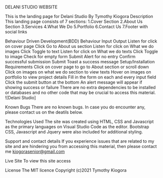 DELANI STUDIO WEBSITE

This is the landing page for Delani Studio
By Tymothy Kiogora
Description
This landing page consists of 7 sections: 1.Cover Section 2.About Us Section 3.Services 4.What We Do 5.Portfolio 6.Contact Us 7.Footer with social links

Behaviour Driven Development(BDD)
Behaviour	Input	Output
Listen for click on cover page	Click	Go to About us section
Listen for click on What we do images	Click	Toggle to text
Listen for click on What we do texts	Click	Toggle to image
Check for empty form	Submit	Alert for no entry
Confirm successful submission	Submit	Toast a success message
Setup/Installation Requirements
Click on cover page to go to About section or scroll down
Click on images on what we do section to view texts
Hover on images on portfolio to view project details
Fill in the form on each and every input field
Click the submit button at the bottom
An alert message will appear if showing success or failure
There are no extra dependencies to be installed or databases and no other code that may be crucial to access this material. ![Delani Studio]

Known Bugs
There are no known bugs. In case you do encounter any, please contact us on the deatils below.

Technologies Used
The site was created using HTML, CSS and Javascript as the primary languages on Visual Studio Code as the editor. Bootstrap CSS, Javascript and Jquery were also included for additional styling.

Support and contact details
If you experience issues that are related to my site and are hindering you from accessing this material, then please contact me kiogorasenior@gmail.com

Live Site
To view this site access

License
The MIT licence Copyright (c)2021 Tymothy Kiogora

